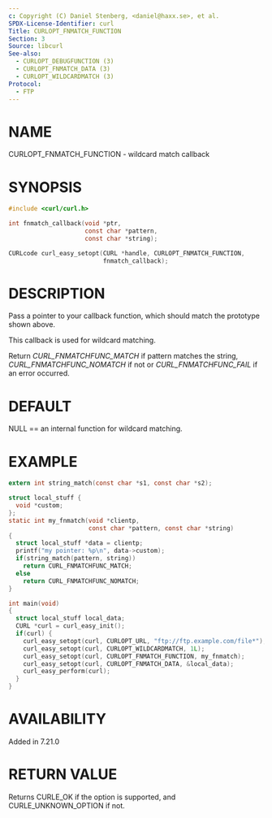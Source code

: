 ```yaml
---
c: Copyright (C) Daniel Stenberg, <daniel@haxx.se>, et al.
SPDX-License-Identifier: curl
Title: CURLOPT_FNMATCH_FUNCTION
Section: 3
Source: libcurl
See-also:
  - CURLOPT_DEBUGFUNCTION (3)
  - CURLOPT_FNMATCH_DATA (3)
  - CURLOPT_WILDCARDMATCH (3)
Protocol:
  - FTP
---
```


# NAME

CURLOPT_FNMATCH_FUNCTION - wildcard match callback

# SYNOPSIS

~~~c
#include <curl/curl.h>

int fnmatch_callback(void *ptr,
                     const char *pattern,
                     const char *string);

CURLcode curl_easy_setopt(CURL *handle, CURLOPT_FNMATCH_FUNCTION,
                          fnmatch_callback);
~~~

# DESCRIPTION

Pass a pointer to your callback function, which should match the prototype
shown above.

This callback is used for wildcard matching.

Return *CURL_FNMATCHFUNC_MATCH* if pattern matches the string,
*CURL_FNMATCHFUNC_NOMATCH* if not or *CURL_FNMATCHFUNC_FAIL* if an
error occurred.

# DEFAULT

NULL == an internal function for wildcard matching.

# EXAMPLE

~~~c
extern int string_match(const char *s1, const char *s2);

struct local_stuff {
  void *custom;
};
static int my_fnmatch(void *clientp,
                      const char *pattern, const char *string)
{
  struct local_stuff *data = clientp;
  printf("my pointer: %p\n", data->custom);
  if(string_match(pattern, string))
    return CURL_FNMATCHFUNC_MATCH;
  else
    return CURL_FNMATCHFUNC_NOMATCH;
}

int main(void)
{
  struct local_stuff local_data;
  CURL *curl = curl_easy_init();
  if(curl) {
    curl_easy_setopt(curl, CURLOPT_URL, "ftp://ftp.example.com/file*");
    curl_easy_setopt(curl, CURLOPT_WILDCARDMATCH, 1L);
    curl_easy_setopt(curl, CURLOPT_FNMATCH_FUNCTION, my_fnmatch);
    curl_easy_setopt(curl, CURLOPT_FNMATCH_DATA, &local_data);
    curl_easy_perform(curl);
  }
}
~~~

# AVAILABILITY

Added in 7.21.0

# RETURN VALUE

Returns CURLE_OK if the option is supported, and CURLE_UNKNOWN_OPTION if not.
